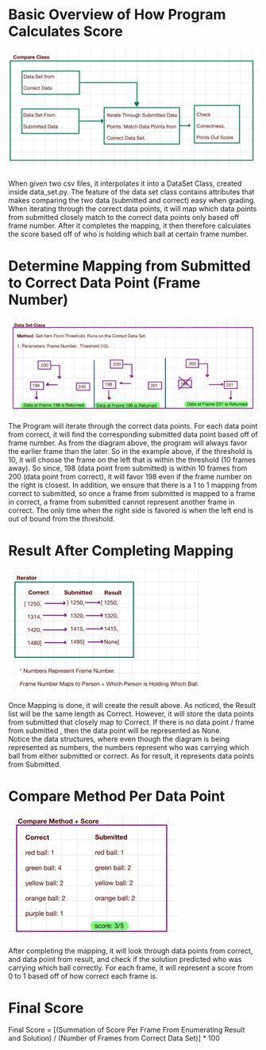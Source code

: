 # Basic Overview of How Program Calculates Score
![Basic Overview of Grader](../../.github/pictures/basic_overview_of_grader.png)

When given two csv files, it interpolates it into a DataSet Class, created inside data_set.py.
The feature of the data set class contains attributes that makes comparing the two data (submitted and correct)
easy when grading. When iterating through the correct data points, it will map which data points from submitted
closely match to the correct data points only based off frame number. After it completes the mapping, it then therefore
calculates the score based off of who is holding which ball at certain frame number.

# Determine Mapping from Submitted to Correct Data Point (Frame Number)
![Data Set Class](../../.github/pictures/data_set_class.png)

The Program will iterate through the correct data points. For each data point from correct, it will find the 
corresponding submitted data point based off of frame number. As from the diagram above, the program will always
favor the earlier frame than the later. So in the example above, if the threshold is 10, it will choose the frame on the
left that is within the threshold (10 frames away). So since, 198 (data point from submitted) is within 10 frames from 200 
(data point from correct), it will favor 198 even if the frame number on the right is closest. In addition, we ensure 
that there is a 1 to 1 mapping from correct to submitted, so once a frame from submitted is mapped to a frame in correct,
a frame from submitted cannot represent another frame in correct. The only time when the right side is favored is when 
the left end is out of bound from the threshold.

# Result After Completing Mapping
![Iterator Score](../../.github/pictures/iterator_score.png)

Once Mapping is done, it will create the result above. As noticed, the Result list will be the same length as Correct. 
However, it will store the data points from submitted that closely map to Correct. 
If there is no data point / frame from submitted , then the data point will be represented as None.  
Notice the data structures, where even though the diagram is being represented as numbers, the numbers 
represent who was carrying which ball from either submitted or correct. As for result, it represents data points from
Submitted. 


# Compare Method Per Data Point
![compare Method](../../.github/pictures/compare_method.png)

After completing the mapping, it will look through data points from correct, and data point from result, and check
if the solution predicted who was carrying which ball correctly. For each frame, it will represent a score from 0 to 1
based off of how correct each frame is. 

# Final Score
Final Score = [(Summation of Score Per Frame From Enumerating Result and Solution) / (Number of Frames from Correct Data Set)] * 100
